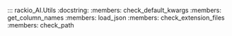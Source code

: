 ::: rackio_AI.Utils
    :docstring:
    :members: check_default_kwargs
    :members: get_column_names
    :members: load_json
    :members: check_extension_files
    :members: check_path